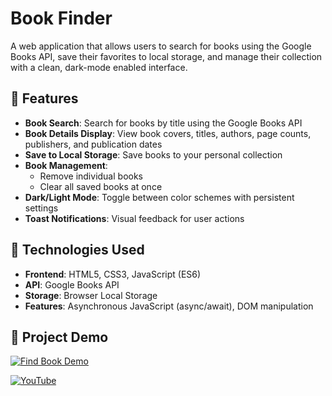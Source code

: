 # Book Finder 

A web application that allows users to search for books using the Google Books API, save their favorites to local storage, and manage their collection with a clean, dark-mode enabled interface.

## 🚀 Features
- **Book Search**: Search for books by title using the Google Books API
- **Book Details Display**: View book covers, titles, authors, page counts, publishers, and publication dates
- **Save to Local Storage**: Save books to your personal collection
- **Book Management**: 
  - Remove individual books
  - Clear all saved books at once
- **Dark/Light Mode**: Toggle between color schemes with persistent settings
- **Toast Notifications**: Visual feedback for user actions
## 🚀 Technologies Used

- **Frontend**: HTML5, CSS3, JavaScript (ES6)
- **API**: Google Books API
- **Storage**: Browser Local Storage
- **Features**: Asynchronous JavaScript (async/await), DOM manipulation

## 🚀 Project Demo
[![Find Book Demo](https://ytcards.demolab.com/?id=rO5tLdgv8qA&title=Find+Book&lang=en&timestamp=1719091200&background_color=%230d1117&title_color=%23ffffff&stats_color=%23dedede&max_title_lines=1&width=280&border_radius=8)](https://youtu.be/rO5tLdgv8qA?si=ucVo1LyKY_zOH01f)

[![YouTube](https://img.shields.io/badge/Watch_Full_Video-red?style=flat&logo=youtube)](https://youtu.be/rO5tLdgv8qA?si=ucVo1LyKY_zOH01f)